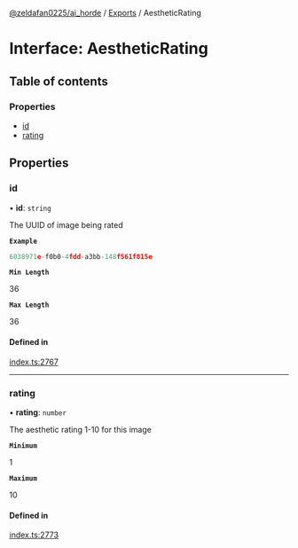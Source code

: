 [@zeldafan0225/ai_horde](../README.md) / [Exports](../modules.md) / AestheticRating

# Interface: AestheticRating

## Table of contents

### Properties

- [id](AestheticRating.md#id)
- [rating](AestheticRating.md#rating)

## Properties

### id

• **id**: `string`

The UUID of image being rated

**`Example`**

```ts
6038971e-f0b0-4fdd-a3bb-148f561f815e
```

**`Min Length`**

36

**`Max Length`**

36

#### Defined in

[index.ts:2767](https://github.com/ZeldaFan0225/ai_horde/blob/9b3ae88/index.ts#L2767)

___

### rating

• **rating**: `number`

The aesthetic rating 1-10 for this image

**`Minimum`**

1

**`Maximum`**

10

#### Defined in

[index.ts:2773](https://github.com/ZeldaFan0225/ai_horde/blob/9b3ae88/index.ts#L2773)
